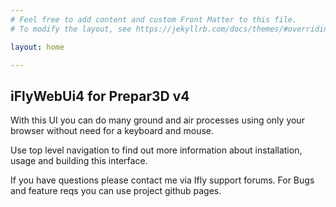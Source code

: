 ```yaml
---
# Feel free to add content and custom Front Matter to this file.
# To modify the layout, see https://jekyllrb.com/docs/themes/#overriding-theme-defaults

layout: home

---
```


<h2>iFlyWebUi4 for Prepar3D v4</h2>

With this UI you can do many ground and air processes using only
your browser without need for a keyboard and mouse.

Use top level navigation to find out more information about installation, usage and building this interface.

If you have questions please contact me via Ifly support forums.
For Bugs and feature reqs you can use project github pages.


